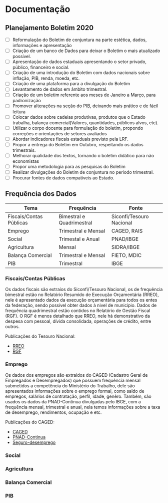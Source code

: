 # Documentação

## Planejamento Boletim 2020

- [ ] Reformulação do Boletim de conjuntura na parte estética, dados, informações e apresentação
- [ ] Criação de um banco de Dados para deixar o Boletim o mais atualizado possível.
- [ ] Apresentação de dados estaduais apresentando o setor privado, público, financeiro e social.
- [ ] Criação de uma introdução do Boletim com dados nacionais sobre inflação, PIB, renda, moeda, etc.
- [ ] Criação de uma plataforma para a divulgação do Boletim
- [ ] Levantamento de dados em âmbito trimestral.
- [ ] Criação de um boletim referente aos meses de Janeiro a Março, para padronização
- [ ] Promover alterações na seção do PIB, deixando mais prático e de fácil leitura
- [ ] Colocar dados sobre cadeias produtivas, produtos que o Estado trabalha, balança comercial(Valores, quantidades, públicos alvos, etc).
- [ ] Utilizar o corpo docente para formulação do boletim, propondo correções e orientações de setores avaliados
- [ ] Abordar indicadores fiscais estaduais previsto pela LRF.
- [ ] Propor a entrega do Boletim em Outubro, respeitando os dados trimestrais.
- [ ] Melhorar qualidade dos textos, tornando o boletim didático para não economistas
- [ ] Propor uma metodologia para as pesquisas do Boletim
- [ ] Realizar divulgações do Boletim de conjuntura no periodo trimestral.
- [ ] Procurar fontes de dados compativeis ao Estado.

## Frequência dos Dados

|   Tema      | Frequência  |  Fonte   |
| ----------- | ----------- | -------- |
| Fiscais/Contas Públicas | Bimestral e Quadrimestral | Siconfi/Tesouro Nacional |
| Emprego | Trimestral e Mensal | CAGED, RAIS |
| Social | Trimestal e Anual | PNAD/IBGE |
| Agricultura | Mensal | SIDRA/IBGE |
| Balança Comercial | Trimestral e Mensal | FIETO, MDIC |
| PIB | Trimestral | IBGE |


### Fiscais/Contas Públicas

Os dados fiscais são extraíos do Siconfi/Tesouro Nacional, os de frequência bimestral estão no Relatório Resumido de Execução Orçamentária (RREO), nele é apresentado dados da execução orçamentária para todos os entes da federação, sendo possível obter dados à nivel de município. Dados de frequência quadrimestral estão contidos no Relatório de Gestão Fiscal (RGF). O RGF é menos detalhado que RREO, nele há demonstrativo da despesa com pessoal, dívida consolidada, operações de crédito, entre outros.

Publicações do Tesouro Nacional:
* [RREO](https://www.tesourotransparente.gov.br/publicacoes/rreo-em-foco-estados-e-municipios/2020/16)
* [RGF](https://www.tesourotransparente.gov.br/publicacoes/rgf-em-foco-estados-e-municipios/2020/27?ano_selecionado=2020)

### Emprego
Os dados dos empregos são extraidos do CAGED (Cadastro Geral de Empregados e Desempregados) que possuem frequência mensal submetidos a competência do Ministério do Trabalho, dele são apresentados informações sobre o emprego formal, como saldo de empregos, salários de contratação, perfil, idade, genêro. Também, são usados os dados da PNAD-Continua divulgadas pelo IBGE, com a frequência mensal, trimestral e anual, nela temos informações sobre a taxa de desemprego, rendimentos, ocupação e etc.

Publicações do CAGED:
* [CAGED](http://pdet.mte.gov.br/novo-caged)
* [PNAD-Continua](https://www.ibge.gov.br/estatisticas/sociais/trabalho/9171-pesquisa-nacional-por-amostra-de-domicilios-continua-mensal.html?=&t=o-que-e)
* [Seguro-desemprego](http://pdet.mte.gov.br/seguro-desemprego)

### Social

### Agricultura

### Balança Comercial

### PIB
